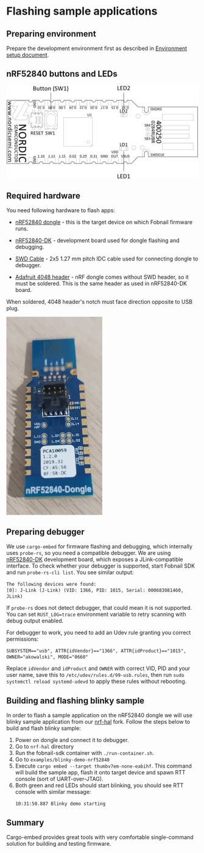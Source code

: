 # Flashing sample applications

## Preparing environment

Prepare the development environment first as described in
[Environment setup document](environment.md).

## nRF52840 buttons and LEDs

![](images/nRF52840_dongle_buttons_leds.png)

## Required hardware

You need following hardware to flash apps:

- [nRF52840 dongle](https://www.nordicsemi.com/Products/Development-hardware/nrf52840-dongle) -
  this is the target device on which Fobnail firmware runs.

- [nRF52840-DK](https://www.nordicsemi.com/Products/Development-hardware/nrf52840-dk) -
  development board used for dongle flashing and debugging.

- [SWD Cable](https://www.adafruit.com/product/1675) - 2x5 1.27 mm pitch IDC
  cable used for connecting dongle to debugger.

- [Adafruit 4048 header](https://www.adafruit.com/product/4048) - nRF dongle
  comes without SWD header, so it must be soldered. This is the same header as
  used in nRF52840-DK board.

When soldered, 4048 header's notch must face direction opposite to USB plug.

<img src="../images/nRF52840_dongle_with_swd_header.jpg" width="50%" />

## Preparing debugger

We use `cargo-embed` for firmware flashing and debugging, which internally uses
`probe-rs`, so you need a compatible debugger. We are using
[nRF52840-DK](https://www.nordicsemi.com/Products/Development-hardware/nrf52840-dk)
development board, which exposes a JLink-compatible interface. To check whether
your debugger is supported, start Fobnail SDK and run `probe-rs-cli list`. You
see similar output:

```
The following devices were found:
[0]: J-Link (J-Link) (VID: 1366, PID: 1015, Serial: 000683081460, JLink)
```

If `probe-rs` does not detect debugger, that could mean it is not supported. You
can set `RUST_LOG=trace` environment variable to retry scanning with debug
output enabled.

For debugger to work, you need to add an Udev rule granting you correct
permissions:

```
SUBSYSTEM=="usb", ATTR{idVendor}=="1366", ATTR{idProduct}=="1015", OWNER="akowalski", MODE="0660"
```

Replace `idVendor` and `idProduct` and `OWNER` with correct VID, PID and your
user name, save this to `/etc/udev/rules.d/99-usb.rules`, then run
`sudo systemctl reload systemd-udevd` to apply these rules without rebooting.

## Building and flashing blinky sample

In order to flash a sample application on the nRF52840 dongle we will use
blinky sample application from our [nrf-hal](https://github.com/fobnail/nrf-hal)
fork. Follow the steps below to build and flash blinky sample:

1. Power on dongle and connect it to debugger.
2. Go to `nrf-hal` directory
3. Run the fobnail-sdk container with `./run-container.sh`.
4. Go to `examples/blinky-demo-nrf52840`
5. Execute `cargo embed --target thumbv7em-none-eabihf`. This command will build
   the sample app, flash it onto target device and spawn RTT console (sort of
   UART-over-JTAG).
6. Both green and red LEDs should start blinking, you should see RTT console
   with similar message:
   ```
   10:31:50.887 Blinky demo starting
   ```

## Summary

Cargo-embed provides great tools with very comfortable single-command solution
for building and testing firmware.
